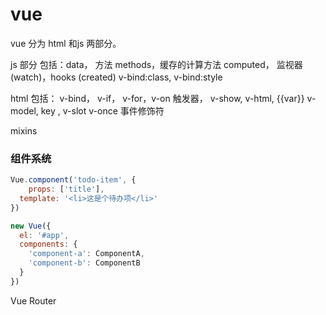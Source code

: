 # vue

vue 分为  html 和js 两部分。

js 部分 包括：data， 方法 methods，缓存的计算方法 computed， 监视器(watch)，hooks (created)
v-bind:class, v-bind:style

html 包括： v-bind， v-if， v-for，v-on 触发器， v-show, v-html, {{var}}
v-model, key <keep-alive> , v-slot v-once
 事件修饰符


mixins
### 组件系统
``` js
Vue.component('todo-item', {
    props: ['title'],
  template: '<li>这是个待办项</li>'
})
```

``` js
new Vue({
  el: '#app',
  components: {
    'component-a': ComponentA,
    'component-b': ComponentB
  }
})

```

Vue Router
